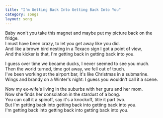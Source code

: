```yaml
---
title: "I'm Getting Back Into Getting Back Into You"
category: songs
layout: song
---
```


Baby won't you take this magnet and maybe put my picture back on the fridge.  
I must have been crazy, to let you get away like you did.  
And like a brown bird nesting in a Texaco sign I got a point of view,  
And the kicker is that, I'm getting back in getting back into you.

I guess over time we became ducks, I never seemed to see you much.  
Then the world turned, time got away, we fell out of touch.  
I've been working at the airport bar, it's like Christmas in a submarine.  
Wings and brandy on a Winter's night: I guess you wouldn't call it a scene.

Now my ex-wife's living in the suburbs with her guru and her mom.  
Now she finds her consolation in the stardust of a bong.  
You can call it a spinoff, say it's a knockoff, title it part two.  
But I'm getting back into getting back into getting back into you.  
I'm getting back into getting back into getting back into you.
